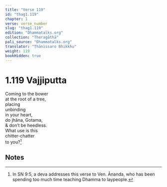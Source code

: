 ```yaml
---
title: "Verse 119"
id: "thag1.119"
chapter: 1
verse: verse_number
slug: "thag1.119"
edition: "Dhammatalks.org"
collection: "Theragāthā"
pali_source: "Dhammatalks.org"
translator: "Ṭhānissaro Bhikkhu"
weight: 119
bookHidden: true
---
```


# 1.119 Vajjiputta

Coming to the bower  
at the root of a tree,  
placing  
unbinding  
in your heart,  
do jhāna, Gotama,  
& don’t be heedless.  
What use is this  
chitter-chatter  
to you?[^1]  

## Notes

[^1]: In SN 9:5, a deva addresses this verse to Ven. Ānanda, who has been spending too much time teaching Dhamma to laypeople.